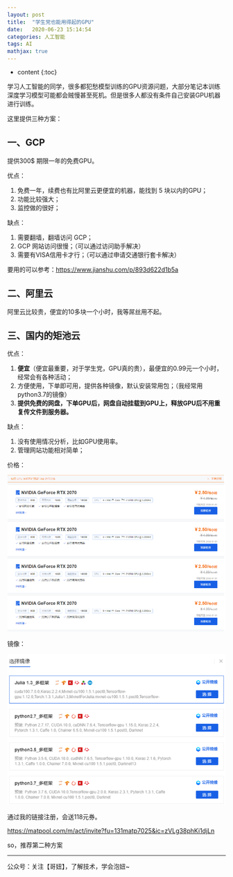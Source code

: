 ```yaml
---
layout: post
title:  "学生党也能用得起的GPU"
date:   2020-06-23 15:14:54
categories: 人工智能
tags: AI
mathjax: true
---
```


* content
{:toc}


学习人工智能的同学，很多都犯愁模型训练的GPU资源问题，大部分笔记本训练深度学习模型可能都会贼慢甚至死机。但是很多人都没有条件自己安装GPU机器进行训练。





这里提供三种方案：

## 一、GCP

提供300$ 期限一年的免费GPU。

优点：

1. 免费一年，续费也有比阿里云更便宜的机器，能找到 5 块以内的GPU；
2. 功能比较强大；
3. 监控做的很好；

缺点：

1. 需要翻墙，翻墙访问 GCP；
2. GCP 网站访问很慢；（可以通过访问助手解决）
3. 需要有VISA信用卡才行；（可以通过申请交通银行套卡解决）

要用的可以参考：https://www.jianshu.com/p/893d622d1b5a

## 二、阿里云

阿里云比较贵，便宜的10多块一个小时，我等屌丝用不起。

## 三、国内的矩池云


优点：

1. **便宜**（便宜最重要，对于学生党，GPU真的贵），最便宜的0.99元一个小时，经常会有各种活动；
2. 方便使用，下单即可用，提供各种镜像，默认安装常用包；（我经常用python3.7的镜像）
3. **提供免费的网盘，下单GPU后，网盘自动挂载到GPU上，释放GPU后不用重复传文件到服务器。**

缺点：

1. 没有使用情况分析，比如GPU使用率。
2. 管理网站功能相对简单；

价格：

![image](/images/juchiyun.png)

镜像：

![image](/images/jingxiang.png)

通过我的链接注册，会送118元券。

https://matpool.com/m/act/invite?fu=131matp7025&ic=zVLg38phKi1djLn

so，推荐第二种方案

---

公众号：关注【哥妞】，了解技术，学会泡妞~

